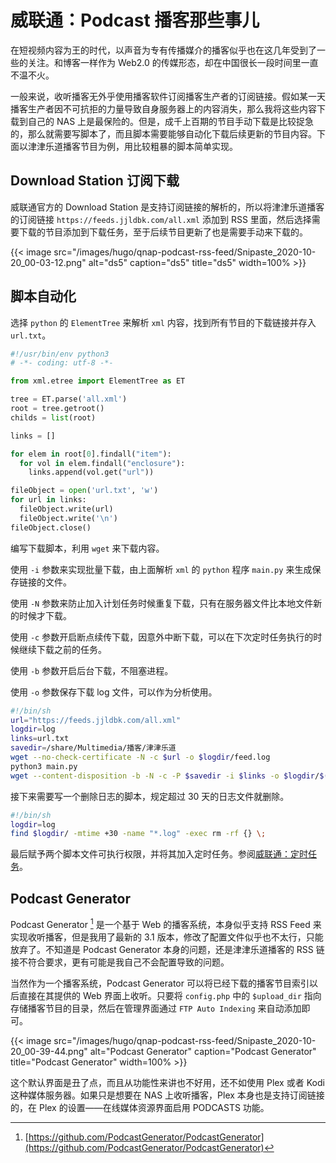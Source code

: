 # 威联通：Podcast 播客那些事儿


在短视频内容为王的时代，以声音为专有传播媒介的播客似乎也在这几年受到了一些的关注。和博客一样作为 Web2.0 的传媒形态，却在中国很长一段时间里一直不温不火。

<!--more-->

一般来说，收听播客无外乎使用播客软件订阅播客生产者的订阅链接。假如某一天播客生产者因不可抗拒的力量导致自身服务器上的内容消失，那么我将这些内容下载到自己的 NAS 上是最保险的。但是，成千上百期的节目手动下载是比较捉急的，那么就需要写脚本了，而且脚本需要能够自动化下载后续更新的节目内容。下面以津津乐道播客节目为例，用比较粗暴的脚本简单实现。

## Download Station 订阅下载

威联通官方的 Download Station 是支持订阅链接的解析的，所以将津津乐道播客的订阅链接 `https://feeds.jjldbk.com/all.xml` 添加到 RSS 里面，然后选择需要下载的节目添加到下载任务，至于后续节目更新了也是需要手动来下载的。

{{< image src="/images/hugo/qnap-podcast-rss-feed/Snipaste_2020-10-20_00-03-12.png"  alt="ds5" caption="ds5" title="ds5" width=100% >}}

## 脚本自动化

选择 `python` 的 `ElementTree` 来解析 `xml` 内容，找到所有节目的下载链接并存入 `url.txt`。

```python
#!/usr/bin/env python3
# -*- coding: utf-8 -*-

from xml.etree import ElementTree as ET

tree = ET.parse('all.xml')
root = tree.getroot()
childs = list(root)

links = []

for elem in root[0].findall("item"):
  for vol in elem.findall("enclosure"):
    links.append(vol.get("url"))

fileObject = open('url.txt', 'w')
for url in links:
  fileObject.write(url)
  fileObject.write('\n')
fileObject.close()
```

编写下载脚本，利用 `wget` 来下载内容。

使用 `-i` 参数来实现批量下载，由上面解析 `xml` 的 `python` 程序 `main.py` 来生成保存链接的文件。

使用 `-N` 参数来防止加入计划任务时候重复下载，只有在服务器文件比本地文件新的时候才下载。

使用 `-c` 参数开启断点续传下载，因意外中断下载，可以在下次定时任务执行的时候继续下载之前的任务。

使用 `-b` 参数开启后台下载，不阻塞进程。

使用 `-o` 参数保存下载 log 文件，可以作为分析使用。

```sh
#!/bin/sh
url="https://feeds.jjldbk.com/all.xml"
logdir=log
links=url.txt
savedir=/share/Multimedia/播客/津津乐道
wget --no-check-certificate -N -c $url -o $logdir/feed.log
python3 main.py
wget --content-disposition -b -N -c -P $savedir -i $links -o $logdir/$(date +"%Y%m%d%H%M%S").log
```

接下来需要写一个删除日志的脚本，规定超过 30 天的日志文件就删除。

```sh
#!/bin/sh
logdir=log
find $logdir/ -mtime +30 -name "*.log" -exec rm -rf {} \;
```

最后赋予两个脚本文件可执行权限，并将其加入定时任务。参阅[威联通：定时任务](/2020/05/qnap-crontab)。

## Podcast Generator

Podcast Generator [^1] 是一个基于 Web 的播客系统，本身似乎支持 RSS Feed 来实现收听播客，但是我用了最新的 3.1 版本，修改了配置文件似乎也不太行，只能放弃了。不知道是 Podcast Generator 本身的问题，还是津津乐道播客的 RSS 链接不符合要求，更有可能是我自己不会配置导致的问题。

当然作为一个播客系统，Podcast Generator 可以将已经下载的播客节目索引以后直接在其提供的 Web 界面上收听。只要将 `config.php` 中的 `$upload_dir` 指向存储播客节目的目录，然后在管理界面通过 `FTP Auto Indexing` 来自动添加即可。

{{< image src="/images/hugo/qnap-podcast-rss-feed/Snipaste_2020-10-20_00-39-44.png"  alt="Podcast Generator" caption="Podcast Generator" title="Podcast Generator" width=100% >}}

这个默认界面是丑了点，而且从功能性来讲也不好用，还不如使用 Plex 或者 Kodi 这种媒体服务器。如果只是想要在 NAS 上收听播客，Plex 本身也是支持订阅链接的，在 Plex 的设置——在线媒体资源界面启用 PODCASTS 功能。

[^1]: [https://github.com/PodcastGenerator/PodcastGenerator](https://github.com/PodcastGenerator/PodcastGenerator)

